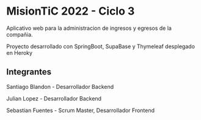 # MisionTiC 2022 - Ciclo 3

Aplicativo web para la administracion de ingresos y egresos de la compañia.

Proyecto desarrollado con SpringBoot, SupaBase y Thymeleaf desplegado en Heroky

## Integrantes

Santiago Blandon - Desarrollador Backend


Julian Lopez -  Desarrollador Backend


Sebastian Fuentes - Scrum Master, Desarrollador Frontend


